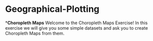 # Geographical-Plotting

***Choropleth Maps**
Welcome to the Choropleth Maps Exercise! In this exercise we will give you some simple datasets and ask you to create Choropleth Maps from them.
